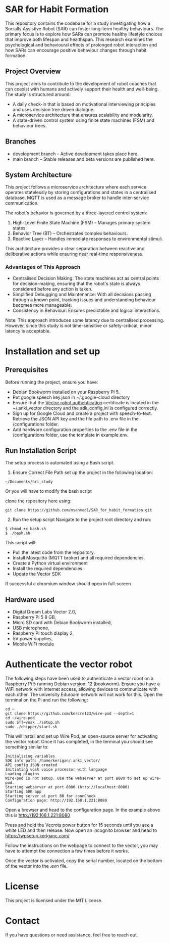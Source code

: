 # SAR for Habit Formation

This repository contains the codebase for a study investigating how a Socially Assistive Robot (SAR) can foster long-term healthy behaviours. The primary focus is to explore how SARs can promote healthy lifestyle choices that improve both lifespan and healthspan. This research examines the psychological and behavioural effects of prolonged robot interaction and how SARs can encourage positive behaviour changes through habit formation.

## Project Overview
This project aims to contribute to the development of robot coaches that can coexist with humans and actively support their health and well-being. The study is structured around:
- A daily check-in that is based on motivational interviewing principles and uses decision tree driven dialogue.
- A microservice architecture that ensures scalability and modularity.
- A state-driven control system using finite state machines (FSM) and behaviour trees.

## Branches
- development branch – Active development takes place here.
- main branch – Stable releases and beta versions are published here.

## System Architecture
This project follows a microservice architecture where each service operates statelessly by storing configurations and states in a centralised database. MQTT is used as a message broker to handle inter-service communication.

The robot's behavior is governed by a three-layered control system:
1. High-Level Finite State Machine (FSM) – Manages primary system states.
2. Behavior Tree (BT) – Orchestrates complex behaviours.
3. Reactive Layer – Handles immediate responses to environmental stimuli.

This architecture provides a clear separation between reactive and deliberative actions while ensuring near real-time responsiveness.

### Advantages of This Approach
- Centralised Decision Making: The state machines act as central points for decision-making, ensuring that the robot's state is always considered before any action is taken.
- Simplified Debugging and Maintenance: With all decisions passing through a known point, tracking issues and understanding behaviour becomes more manageable.
- Consistency in Behaviour: Ensures predictable and logical interactions.

Note: This approach introduces some latency due to centralised processing. However, since this study is not time-sensitive or safety-critical, minor latency is acceptable.

# Installation and set up
## Prerequisites
Before running the project, ensure you have:
- Debian Bookworm installed on your Raspberry Pi 5.
- Put google speech key.json in ~/.google-cloud directory
- Ensure that the [Vector robot authentication](#authenticate-the-vector-robot) certificate is located in the ~/.anki_vector directory and the sdk_config.ini is configured correctly.
- Sign up for Google Cloud and create a project with speech-to-text. Retrieve the JSON API key and the file path to .env file in the /configurations folder.
- Add hardware configuration properties to the .env file in the /configurations folder, use the template in example.env.

## Run Installation Script
The setup process is automated using a Bash script.
1. Ensure Correct File Path
set up the project in the following location:

```
~/Documents/hri_study
```

Or you will have to modify the bash script

clone the repository here using:

```
git clone https://github.com/msahmed1/SAR_for_habit_formation.git
```

2. Run the setup script
Navigate to the project root directory and run:

```
$ chmod +x bash.sh
$ ./bash.sh
```

This script will:
- Pull the latest code from the repository.
- Install Mosquitto (MQTT broker) and all required dependencies.
- Create a Python virtual environment
- Install the required dependencies
- Update the Vector SDK

If successful a chromium window should open in full-screen

## Hardware used
- Digital Dream Labs Vector 2.0,
- Raspberry Pi 5 8 GB,
- Micro SD card with Debian Bookworm installed,
- USB microphone,
- Raspberry Pi touch display 2,
- 5V power supplies,
- Mobile WiFi module

# Authenticate the vector robot
The following steps have been used to authenticate a vector robot on a Raspberry Pi 5 running Debian version: 12 (bookworm). Ensure you have a WiFi network with internet access, allowing devices to communicate with each other. The university Eduroam network will not work for this. Open the terminal on the Pi and run the following:

```
cd ~
git clone https://github.com/kercre123/wire-pod --depth=1
cd ~/wire-pod
sudo STT=vosk ./setup.sh
sudo ./chipper/start.sh
```

This will install and set up Wire Pod, an open-source server for activating the vector robot. Once it has completed, in the terminal you should see something similar to:

```
Initializing variables
SDK info path: /home/kerigan/.anki_vector/
API config JSON created
Initiating vosk voice processor with language 
Loading plugins
Wire-pod is not setup. Use the webserver at port 8080 to set up wire-pod.
Starting webserver at port 8080 (http://localhost:8080)
Starting SDK app
Starting server at port 80 for connCheck
Configuration page: http://192.168.1.221:8080
```

Open a browser and head to the configuration page. In the example above this is http://192.168.1.221:8080

Press and hold the Vecrots power button for 15 seconds until you see a white LED and then release. Now open an incognito browser and head to https://wpsetup.keriganc.com/

Follow the instructions on the webpage to connect to the vector, you may have to attempt the connection a few times before it works.

Once the vector is activated, copy the serial number, located on the bottom of the vector into the .evn file.

# License
This project is licensed under the MIT License.

# Contact
If you have questions or need assistance, feel free to reach out.
